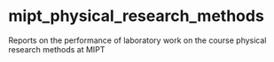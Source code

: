 # mipt_physical_research_methods
Reports on the performance of laboratory work on the course physical research methods at MIPT
